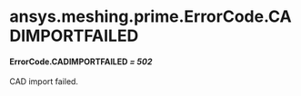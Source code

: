 <a id="ansys-meshing-prime-errorcode-cadimportfailed"></a>

# ansys.meshing.prime.ErrorCode.CADIMPORTFAILED

<a id="ansys.meshing.prime.ErrorCode.CADIMPORTFAILED"></a>

#### ErrorCode.CADIMPORTFAILED *= 502*

CAD import failed.

<!-- !! processed by numpydoc !! -->
